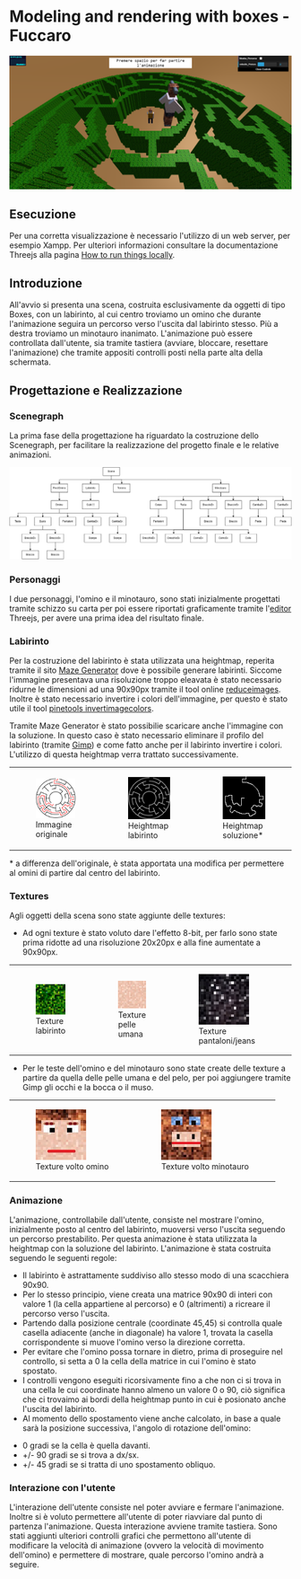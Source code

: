 # Modeling and rendering with boxes - Fuccaro

![Preview Image of Project][id_prev]

##  Esecuzione

Per una corretta visualizzazione è necessario l'utilizzo di un web server, per esempio Xampp. Per ulteriori informazioni consultare la documentazione Threejs alla pagina [How to run things locally](https://threejs.org/docs/#manual/introduction/How-to-run-things-locally).

## Introduzione

All'avvio si presenta una scena, costruita esclusivamente da oggetti di tipo Boxes, con un labirinto, al cui centro troviamo un omino che durante l'animazione seguira un percorso verso l'uscita dal labirinto stesso. Più a destra troviamo un minotauro inanimato. L'animazione può essere controllata dall'utente, sia tramite tastiera (avviare, bloccare, resettare l'animazione) che tramite appositi controlli posti nella parte alta della schermata.

## Progettazione e Realizzazione

### Scenegraph

La prima fase della progettazione ha riguardato la costruzione dello Scenegraph, per facilitare la realizzazione del progetto finale e le relative animazioni.

![Scenegraph](screenshots/scenegraph.png)

### Personaggi

I due personaggi, l'omino e il minotauro, sono stati inizialmente progettati tramite schizzo su carta per poi essere riportati graficamente tramite l'[editor](https://threejs.org/editor/) Threejs, per avere una prima idea del risultato finale.

### Labirinto

Per la costruzione del labirinto è stata utilizzata una heightmap, reperita tramite il sito [Maze Generator](http://www.mazegenerator.net/) dove è possibile generare labirinti. Siccome l'immagine presentava una risoluzione troppo eleavata è stato necessario ridurne le dimensioni ad una 90x90px tramite il tool online [reduceimages](https://www.reduceimages.com/). Inoltre è stato necessario invertire i colori dell'immagine, per questo è stato utile il tool [pinetools invertimagecolors](http://pinetools.com/invert-image-colors).

Tramite Maze Generator è stato possibilie scaricare anche l'immagine con la soluzione. In questo caso è stato necessario eliminare il profilo del labirinto (tramite [Gimp](https://www.gimp.org)) e come fatto anche per il labirinto invertire i colori. L'utilizzo di questa heightmap verra trattato successivamente.

<table>
<tr>
<td>
<figure>
<img src="textures/circular/cLab+sol.png"/>
<br/>
<figcaption>Immagine originale</figcaption>
</figure>
</td>
<td>
<figure>
<img src="textures/circular/cLab_90.png" />
<br/>
<figcaption>Heightmap labirinto</figcaption>
</figure>
</td>
<td>
<figure>
<img src="textures/circular/cLab_sol_90.png" />
<br/>
<figcaption>Heightmap soluzione* </figcaption>
</figure>
</td>
</tr>
</table>

\* a differenza dell'originale, è stata apportata una modifica per permettere al omini di partire dal centro del labirinto.

### Textures

Agli oggetti della scena sono state aggiunte delle textures:
- Ad ogni texture è stato voluto dare l'effetto 8-bit, per farlo sono state prima ridotte ad una risoluzione 20x20px e alla fine aumentate a 90x90px.

<table>
<tr>
<td>
<figure>
<img src="textures/bush.jpg"/>
<br/>
<figcaption>Texture labirinto</figcaption>
</figure>
</td>
<td>
<figure>
<img src="textures/minotaur/pelle.jpg" />
<br/>
<figcaption>Texture pelle umana</figcaption>
</figure>
</td>
<td>
<figure>
<img src="textures/character/pantaloni.jpg" />
<br/>
<figcaption>Texture pantaloni/jeans</figcaption>
</figure>
</td>
<td>
<figure>
<img src="textures/minotaur/testa.jpg" />
<br/>
<figcaption>Texture pelo minotauro</figcaption>
</figure>
</td>
</tr>
</table>

- Per le teste dell'omino e del minotauro sono state create delle texture a partire da quella delle pelle umana e del pelo, per poi aggiungere tramite Gimp gli occhi e la bocca o il muso.

<table>
<tr>
<td>
<figure>
<img src="textures/character/faccia.jpg"/>
<br/>
<figcaption>Texture volto omino</figcaption>
</figure>
</td>
<td>
<figure>
<img src="textures/minotaur/muso.jpg" />
<br/>
<figcaption>Texture volto minotauro</figcaption>
</figure>
</td>
</tr>
</table>


### Animazione

L'animazione, controllabile dall'utente, consiste nel mostrare l'omino, inizialmente posto al centro del labirinto, muoversi verso l'uscita seguendo un percorso prestabilito. Per questa animazione è stata utilizzata la heightmap con la soluzione del labirinto. L'animazione è stata costruita seguendo le seguenti regole:
- Il labirinto è astrattamente suddiviso allo stesso modo di una scacchiera 90x90.
- Per lo stesso principio, viene creata una matrice 90x90 di interi con valore 1 (la cella appartiene al percorso) e 0 (altrimenti) a ricreare il percorso verso l'uscita.
- Partendo dalla posizione centrale (coordinate 45,45) si controlla quale casella adiacente (anche in diagonale) ha valore 1, trovata la casella corrispondente si muove l'omino verso la direzione corretta.
- Per evitare che l'omino possa tornare in dietro, prima di proseguire nel controllo, si setta a 0 la cella della matrice in cui l'omino è stato spostato.
- I controlli vengono eseguiti ricorsivamente fino a che non ci si trova in una cella le cui coordinate hanno almeno un valore 0 o 90, ciò significa che ci trovaimo ai bordi della heightmap punto in cui è posionato anche l'uscita del labirinto.
- Al momento dello spostamento viene anche calcolato, in base a quale sarà la posizione successiva, l'angolo di rotazione dell'omino:
 * 0 gradi se la cella è quella davanti.
 * +/- 90 gradi se si trova a dx/sx.
 * +/- 45 gradi se si tratta di uno spostamento obliquo.   

### Interazione con l'utente

L'interazione dell'utente consiste nel poter avviare e fermare l'animazione. Inoltre si è voluto permettere all'utente di poter riavviare dal punto di partenza l'animazione. Questa interazione avviene tramite tastiera. Sono stati aggiunti ulteriori controlli grafici che permettono all'utente di modificare la velocità di animazione (ovvero la velocità di movimento dell'omino) e permettere di mostrare, quale percorso l'omino andrà a seguire.  


[id_prev]: screenshots/report/preview.png

